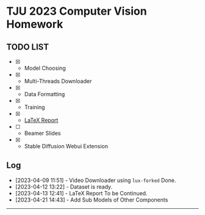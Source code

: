 # TJU 2023 Computer Vision Homework

## TODO LIST


* [x] - Model Choosing
* [x] - Multi-Threads Downloader
* [x] - Data Formatting
* [x] - Training
* [x] - [LaTeX Report](https://www.overleaf.com/project/6433e89408b890f7254dc154)
* [ ] - Beamer Slides
* [x] - Stable Diffusion Webui Extension

## Log

* [2023-04-09 11:51] - Video Downloader using `lux-forked` Done.
* [2023-04-12 13:22] - Dataset is ready.
* [2023-04-13 12:41] - LaTeX Report To be Continued.
* [2023-04-21 14:43] - Add Sub Models of Other Components
---

